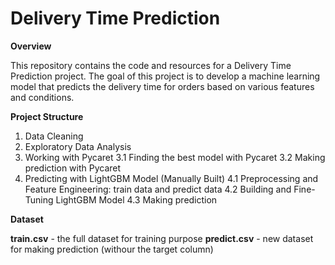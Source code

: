 # Delivery Time Prediction

**Overview**

This repository contains the code and resources for a Delivery Time Prediction project. The goal of this project is to develop a machine learning model that predicts the delivery time for orders based on various features and conditions.

**Project Structure**

1. Data Cleaning
2. Exploratory Data Analysis
3. Working with Pycaret
  3.1 Finding the best model with Pycaret
  3.2 Making prediction with Pycaret
4. Predicting with LightGBM Model (Manually Built)
  4.1 Preprocessing and Feature Engineering: train data and predict data
  4.2 Building and Fine-Tuning LightGBM Model
  4.3 Making prediction

**Dataset**

**train.csv** - the full dataset for training purpose
**predict.csv** - new dataset for making prediction (withour the target column)
